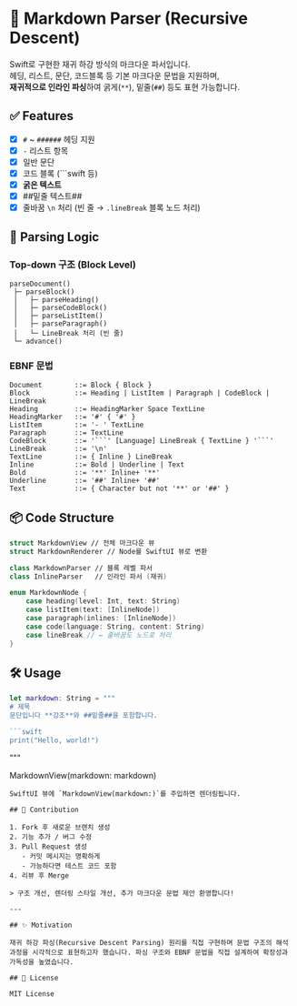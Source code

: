 # 📝 Markdown Parser (Recursive Descent)

Swift로 구현한 재귀 하강 방식의 마크다운 파서입니다.  
헤딩, 리스트, 문단, 코드블록 등 기본 마크다운 문법을 지원하며,  
**재귀적으로 인라인 파싱**하여 굵게(`**`), 밑줄(`##`) 등도 표현 가능합니다.

## ✅ Features

- [x] `#` ~ `######` 헤딩 지원
- [x] `-` 리스트 항목
- [x] 일반 문단
- [x] 코드 블록 (```swift 등)
- [x] **굵은 텍스트**
- [x] ##밑줄 텍스트##
- [x] 줄바꿈 `\n` 처리 (빈 줄 → `.lineBreak` 블록 노드 처리)

## 🧠 Parsing Logic

### Top-down 구조 (Block Level)

```text
parseDocument()
 ├─ parseBlock()
 │   ├─ parseHeading()
 │   ├─ parseCodeBlock()
 │   ├─ parseListItem()
 │   ├─ parseParagraph()
 │   └─ LineBreak 처리 (빈 줄)
 └─ advance()
```

### EBNF 문법

```ebnf
Document        ::= Block { Block }
Block           ::= Heading | ListItem | Paragraph | CodeBlock | LineBreak
Heading         ::= HeadingMarker Space TextLine
HeadingMarker   ::= '#' { '#' }
ListItem        ::= '- ' TextLine
Paragraph       ::= TextLine
CodeBlock       ::= '```' [Language] LineBreak { TextLine } '```'
LineBreak       ::= '\n'
TextLine        ::= { Inline } LineBreak
Inline          ::= Bold | Underline | Text
Bold            ::= '**' Inline+ '**'
Underline       ::= '##' Inline+ '##'
Text            ::= { Character but not '**' or '##' }
```

## 📦 Code Structure

```swift
struct MarkdownView // 전체 마크다운 뷰
struct MarkdownRenderer // Node를 SwiftUI 뷰로 변환

class MarkdownParser // 블록 레벨 파서
class InlineParser   // 인라인 파서 (재귀)

enum MarkdownNode {
    case heading(level: Int, text: String)
    case listItem(text: [InlineNode])
    case paragraph(inlines: [InlineNode])
    case code(language: String, content: String)
    case lineBreak // ← 줄바꿈도 노드로 처리
}
```

## 🛠️ Usage

```swift
let markdown: String = """
# 제목
문단입니다 **강조**와 ##밑줄##을 포함합니다.

```swift
print("Hello, world!")
```

"""

MarkdownView(markdown: markdown)

```
SwiftUI 뷰에 `MarkdownView(markdown:)`를 주입하면 렌더링됩니다.

## 🤝 Contribution

1. Fork 후 새로운 브랜치 생성
2. 기능 추가 / 버그 수정
3. Pull Request 생성  
   - 커밋 메시지는 명확하게
   - 가능하다면 테스트 코드 포함
4. 리뷰 후 Merge

> 구조 개선, 렌더링 스타일 개선, 추가 마크다운 문법 제안 환영합니다!

---

## ✨ Motivation

재귀 하강 파싱(Recursive Descent Parsing) 원리를 직접 구현하며 문법 구조의 해석 과정을 시각적으로 표현하고자 했습니다. 파싱 구조와 EBNF 문법을 직접 설계하여 확장성과 가독성을 높였습니다.

## 📄 License

MIT License
```
